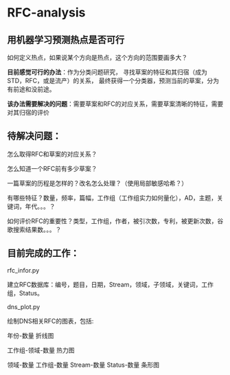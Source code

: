 # RFC-analysis

## 用机器学习预测热点是否可行 

如何定义热点，如果说某个方向是热点，这个方向的范围要画多大？


**目前感觉可行的办法**：作为分类问题研究， 寻找草案的特征和其归宿（成为STD，RFC，或是流产）的关系， 最终获得一个分类器，预测当前的草案，分为有前途和没前途。

**该办法需要解决的问题**：需要草案和RFC的对应关系，需要草案清晰的特征，需要对其归宿的评价

## 待解决问题：

怎么取得RFC和草案的对应关系？

怎么知道一个RFC前有多少草案？

一篇草案的历程是怎样的？改名怎么处理？（使用局部敏感哈希？）

有哪些特征？数量，频率，篇幅，工作组（工作组实力如何量化），AD，主题，关键词，年代。。。？

如何评价RFC的重要性？类型，工作组，作者，被引次数，专利，被更新次数，谷歌搜索结果数。。。？

## 目前完成的工作：

rfc_infor.py

建立RFC数据库：编号，题目，日期，Stream，领域，子领域，关键词，工作组，Status。

dns_plot.py

绘制DNS相关RFC的图表，包括:

年份-数量 折线图

工作组-领域-数量 热力图

领域-数量 工作组-数量 Stream-数量 Status-数量 条形图


